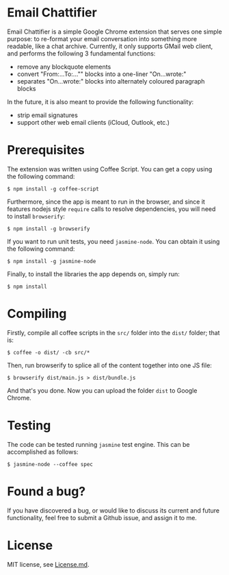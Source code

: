 Email Chattifier
===

Email Chattifier is a simple Google Chrome extension that serves one simple purpose: to re-format your email conversation into something more readable, like a chat archive. Currently, it only supports GMail web client, and performs the following 3 fundamental functions:
+ remove any blockquote elements
+ convert "From:...To:..."" blocks into a one-liner "On...wrote:"
+ separates "On...wrote:" blocks into alternately coloured paragraph blocks

In the future, it is also meant to provide the following functionality:
+ strip email signatures
+ support other web email clients (iCloud, Outlook, etc.)

# Prerequisites
The extension was written using Coffee Script. You can get a copy using the following command:

```
$ npm install -g coffee-script
```

Furthermore, since the app is meant to run in the browser, and since it features nodejs style `require` calls to resolve dependencies, you will need to install `browserify`:

```
$ npm install -g browserify
```

If you want to run unit tests, you need `jasmine-node`. You can obtain it using the following command:

```
$ npm install -g jasmine-node
```

Finally, to install the libraries the app depends on, simply run:

```
$ npm install
```

# Compiling
Firstly, compile all coffee scripts in the `src/` folder into the `dist/` folder; that is:

```
$ coffee -o dist/ -cb src/*
```

Then, run browserify to splice all of the content together into one JS file:

```
$ browserify dist/main.js > dist/bundle.js
```

And that's you done. Now you can upload the folder `dist` to Google Chrome.

# Testing
The code can be tested running `jasmine` test engine. This can be accomplished as follows:

```
$ jasmine-node --coffee spec
```

# Found a bug?
If you have discovered a bug, or would like to discuss its current and future functionality, feel free to submit a Github issue, and assign it to me.

# License
MIT license, see [License.md](License.md).
